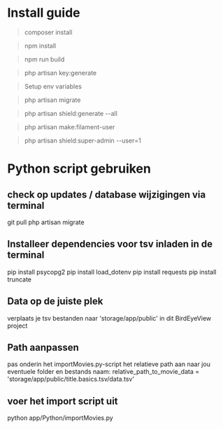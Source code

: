 <h1> Install guide </h1>

> composer install

> npm install

> npm run build

> php artisan key:generate

> Setup env variables

> php artisan migrate

> php artisan shield:generate --all

> php artisan make:filament-user

> php artisan shield:super-admin --user=1

# Python script gebruiken

## check op updates / database wijzigingen via terminal
git pull
php artisan migrate

## Installeer dependencies voor tsv inladen in de terminal

pip install psycopg2
pip install load_dotenv
pip install requests
pip install truncate

## Data op de juiste plek
verplaats je tsv bestanden naar 'storage/app/public' in dit BirdEyeView project

## Path aanpassen
pas onderin het importMovies.py-script het relatieve path aan naar jou eventuele folder en bestands naam:
relative_path_to_movie_data = 'storage/app/public/title.basics.tsv/data.tsv'

## voer het import script uit
python app/Python/importMovies.py

